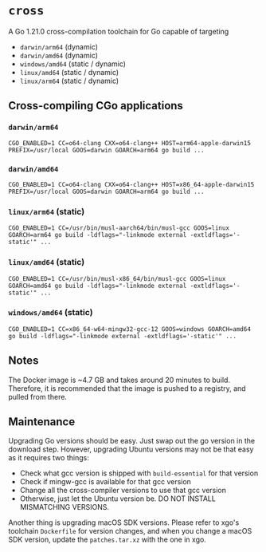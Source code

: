 # `cross`

A Go 1.21.0 cross-compilation toolchain for Go capable of targeting

- `darwin/arm64` (dynamic)
- `darwin/amd64` (dynamic)
- `windows/amd64` (static / dynamic)
- `linux/amd64` (static / dynamic)
- `linux/arm64` (static / dynamic)

## Cross-compiling CGo applications

### `darwin/arm64`

```shell
CGO_ENABLED=1 CC=o64-clang CXX=o64-clang++ HOST=arm64-apple-darwin15 PREFIX=/usr/local GOOS=darwin GOARCH=arm64 go build ...
```

### `darwin/amd64`

```shell
CGO_ENABLED=1 CC=o64-clang CXX=o64-clang++ HOST=x86_64-apple-darwin15 PREFIX=/usr/local GOOS=darwin GOARCH=arm64 go build ...
```

### `linux/arm64` (static)

```shell
CGO_ENABLED=1 CC=/usr/bin/musl-aarch64/bin/musl-gcc GOOS=linux GOARCH=arm64 go build -ldflags="-linkmode external -extldflags='-static'" ...
```

### `linux/amd64` (static)

```shell
CGO_ENABLED=1 CC=/usr/bin/musl-x86_64/bin/musl-gcc GOOS=linux GOARCH=amd64 go build -ldflags="-linkmode external -extldflags='-static'" ...
```

### `windows/amd64` (static)

```shell
CGO_ENABLED=1 CC=x86_64-w64-mingw32-gcc-12 GOOS=windows GOARCH=amd64 go build -ldflags="-linkmode external -extldflags='-static'" ...
```

## Notes

The Docker image is ~4.7 GB and takes around 20 minutes to build. Therefore, it is recommended that
the image is pushed to a registry, and pulled from there.

## Maintenance

Upgrading Go versions should be easy. Just swap out the go version in the download step.
However, upgrading Ubuntu versions may not be that easy as it requires two things:

- Check what gcc version is shipped with `build-essential` for that version
- Check if mingw-gcc is available for that gcc version
- Change all the cross-compiler versions to use that gcc version
- Otherwise, just let the Ubuntu version be. DO NOT INSTALL MISMATCHING VERSIONS.

Another thing is upgrading macOS SDK versions. Please refer to xgo's toolchain `Dockerfile` for
version changes, and when you change a macOS SDK version, update the `patches.tar.xz` with the
one in xgo.
